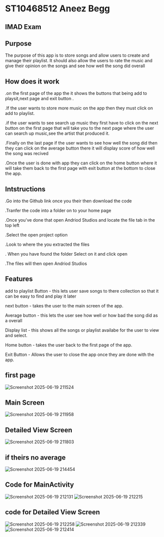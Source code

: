 # ST10468512 Aneez Begg
##  IMAD Exam
## Purpose
The purpose of this app is to store songs and allow users to create and manage their playlist. It should also allow the users to rate the music and give their opinion on the songs and see how well the song did overall
## How does it work
.on the first page of the app the it shows the buttons that being add to playsit,next page and exit button .

.If the user wants to store more music on the app then they must click on add to playlist.

.if the user wants to see search up music they first have to click on the next button on the first page that will take you to the next page where the user can search up music,see the artist that produced it. 

.Finally on the last page if the user wants to see how well the song did then they can click on the average button there it will display score of how well the song was recived 

.Once the user is done with app they can click on the home button where it will take them back to the  first page with exit button at the bottom to close the app.
## Intstructions 
.Go into the Github link once you their then download 
 the code  

 .Tranfer the code into a folder on to your home page

 .Once you've done that open Andriod Studios and locate the file tab in the top left

 .Select the open project option

 .Look to where the you extracted the files

 . When you have found the folder Select on it and click open

 .The files will then open Andriod Studios
 ## Features
add to playlist Button - this lets user save songs to there collection so that it can be easy to find and play it later   

next button - takes the user to the main screen of the app.

Average button - this lets the user see how well or how bad the song did as a overall

Display list - this shows all the songs or playlist availabe for the user to view and select.

Home button - takes the user back to the first page of the app.

Exit Button - Allows the user to close the app once they are done with the app.

## first page

![Screenshot 2025-06-19 211524](https://github.com/user-attachments/assets/f41cb987-ff69-4e4b-b787-fb2a051b6552)

## Main Screen

![Screenshot 2025-06-19 211958](https://github.com/user-attachments/assets/ed778da2-6ccc-4988-a97b-3a82ee558d44)

## Detailed View Screen

![Screenshot 2025-06-19 211803](https://github.com/user-attachments/assets/38653f42-3384-4bd3-9828-579f8d385c4b)

## if theirs no average

![Screenshot 2025-06-19 214454](https://github.com/user-attachments/assets/c3e1ed92-5146-49cf-add2-f62b71e7719c)

## Code for MainActivity

![Screenshot 2025-06-19 212131](https://github.com/user-attachments/assets/107aadc3-2b50-4a9e-a581-891cc9cffca3)
![Screenshot 2025-06-19 212215](https://github.com/user-attachments/assets/632a7f3e-2d74-4022-aaf1-fb7205ae33d9)

## code for Detailed View Screen

![Screenshot 2025-06-19 212258](https://github.com/user-attachments/assets/4158bd09-22a7-4f85-ab02-b3d1eea0c064)
![Screenshot 2025-06-19 212339](https://github.com/user-attachments/assets/5185b70a-f552-4a53-8998-7d76784b5b5d)
![Screenshot 2025-06-19 212414](https://github.com/user-attachments/assets/ad6d764b-7616-4545-8d6e-9e955a2c0c7d)








